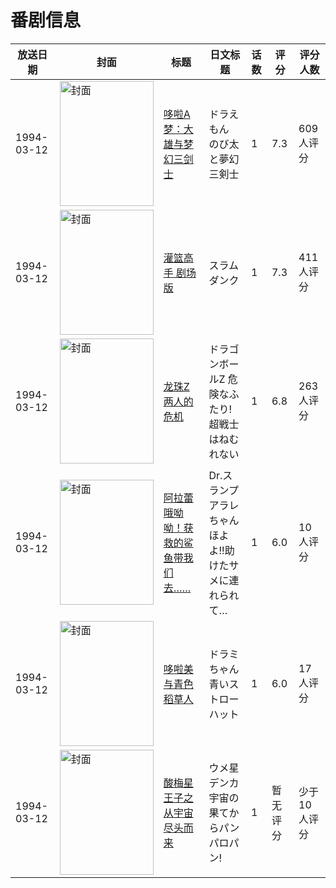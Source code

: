 # 番剧信息

|放送日期|封面|标题|日文标题|话数|评分|评分人数|
|---|---|---|---|---|---|---|
|1994-03-12|<img src="https://lain.bgm.tv/pic/cover/c/49/ae/453_BAuzA.jpg" alt="封面" style="width:150px;height:200px;object-fit:cover;">|[哆啦A梦：大雄与梦幻三剑士](https://bangumi.tv/subject/453)|ドラえもん のび太と夢幻三剣士|1|7.3|609人评分|
|1994-03-12|<img src="https://lain.bgm.tv/pic/cover/c/7e/c3/3731_tjHJI.jpg" alt="封面" style="width:150px;height:200px;object-fit:cover;">|[灌篮高手 剧场版](https://bangumi.tv/subject/3731)|スラムダンク|1|7.3|411人评分|
|1994-03-12|<img src="https://lain.bgm.tv/pic/cover/c/0b/05/45395_dk7nu.jpg" alt="封面" style="width:150px;height:200px;object-fit:cover;">|[龙珠Z 两人的危机](https://bangumi.tv/subject/45395)|ドラゴンボールZ 危険なふたり!超戦士はねむれない|1|6.8|263人评分|
|1994-03-12|<img src="https://lain.bgm.tv/pic/cover/c/b1/7f/82726_6p823.jpg" alt="封面" style="width:150px;height:200px;object-fit:cover;">|[阿拉蕾 哦呦呦！获救的鲨鱼带我们去……](https://bangumi.tv/subject/82726)|Dr.スランプ アラレちゃん ほよよ!!助けたサメに連れられて…|1|6.0|10人评分|
|1994-03-12|<img src="https://lain.bgm.tv/pic/cover/c/59/c5/121744_IoooL.jpg" alt="封面" style="width:150px;height:200px;object-fit:cover;">|[哆啦美与青色稻草人](https://bangumi.tv/subject/121744)|ドラミちゃん 青いストローハット|1|6.0|17人评分|
|1994-03-12|<img src="https://lain.bgm.tv/pic/cover/c/33/02/187124_oeEMx.jpg" alt="封面" style="width:150px;height:200px;object-fit:cover;">|[酸梅星王子之从宇宙尽头而来](https://bangumi.tv/subject/187124)|ウメ星デンカ 宇宙の果てからパンパロパン!|1|暂无评分|少于10人评分|
